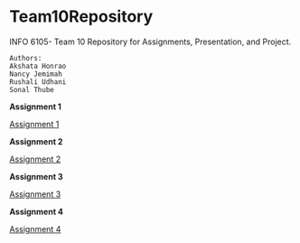 # Team10Repository
INFO 6105- Team 10 Repository for Assignments, Presentation, and Project.

```
Authors:
Akshata Honrao
Nancy Jemimah
Rushali Udhani
Sonal Thube
```

**Assignment 1**

<a href = "https://github.com/DataScienceINFO6105Team10/Team10Repository/tree/master/Assignment1"> Assignment 1 </a>

**Assignment 2**

<a href ="https://github.com/DataScienceINFO6105Team10/Team10Repository/tree/master/Assignment2"> Assignment 2 </a>

**Assignment 3**

<a href ="https://github.com/DataScienceINFO6105Team10/Team10Repository/tree/master/Assignment3"> Assignment 3 </a>

**Assignment 4**

<a href ="https://github.com/DataScienceINFO6105Team10/Team10Repository/tree/master/Assignment4"> Assignment 4 </a>
